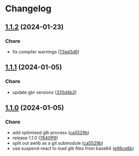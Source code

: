 # Changelog

## [1.1.2](https://github.com/glowbuzzer/awlib/compare/v1.1.1...v1.1.2) (2024-01-23)


### Chore

* fix compiler warnings ([73ad3d6](https://github.com/glowbuzzer/awlib/commit/73ad3d631dc6535648a623853c7f7249e6084985))

## [1.1.1](https://github.com/glowbuzzer/awlib/compare/v1.1.0...v1.1.1) (2024-01-05)


### Chore

* update gbr versions ([335d4b2](https://github.com/glowbuzzer/awlib/commit/335d4b2ad2430c2c6fae05a127344276c2b7b57b))

## [1.1.0](https://github.com/glowbuzzer/awlib/compare/v1.0.0-beta.3...v1.1.0) (2024-01-05)


### Chore

* add optimised glb process ([ca5529b](https://github.com/glowbuzzer/awlib/commit/ca5529b5f389b54a04bef5228cfb664e73e96da2))
* release 1.1.0 ([7840ff9](https://github.com/glowbuzzer/awlib/commit/7840ff9aee3964e37096e07ae4cdc170be37193f))
* split out awlib as a git submodule ([ca5529b](https://github.com/glowbuzzer/awlib/commit/ca5529b5f389b54a04bef5228cfb664e73e96da2))
* use suspend-react to load glb files from base64 ([e98ce8b](https://github.com/glowbuzzer/awlib/commit/e98ce8b2063324f652b5408a58e1c3b0788a1705))
